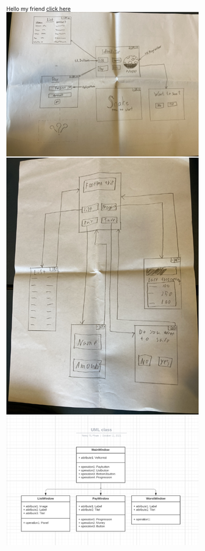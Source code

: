 Hello my friend [click here](http://youtube.com/watch?v=dQw4w9WgXcQ)
![Alt Text](GUI1.jpg)
![Alt Text](GUI2.jpg)
![Alt Text](UML.png)
